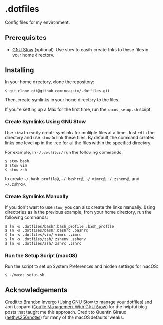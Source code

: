 # .dotfiles

Config files for my environment.

## Prerequisites
* [GNU Stow](https://www.gnu.org/software/stow/) (optional). Use stow to easily create links to these files in your home directory.

## Installing
In your home directory, clone the repository:
```
$ git clone git@github.com:neapsix/.dotfiles.git
```

Then, create symlinks in your home directory to the files.

If you're setting up a Mac for the first time, run the `macos_setup.sh` script.

### Create Symlinks Using GNU Stow
Use `stow` to easily create symlinks for mulitple files at a time. Just `cd` to the directory and use `stow` to link these files. By default, the command creates links one level up in the tree for all the files within the specified directory.

For example, in `~/.dotfiles/` run the following commands:

```
$ stow bash
$ stow vim
$ stow zsh
```

to create `~/.bash_profile@`, `~/.bashrc@`, `~/.vimrc@`, `~/.zshenv@`, and `~/.zshrc@`.

### Create Symlinks Manually

If you don't want to use `stow`, you can also create the links manually. Using directories as in the previous example, from your home directory, run the following commands:

```
$ ln -s .dotfiles/bash/.bash_profile .bash_profile
$ ln -s .dotfiles/bash/.bashrc .bashrc
$ ln -s .dotfiles/vim/.vimrc .vimrc
$ ln -s .dotfiles/zsh/.zshenv .zshenv
$ ln -s .dotfiles/zsh/.zshrc .zshrc
```

### Run the Setup Script (macOS)

Run the script to set up System Preferences and hidden settings for macOS:

```
$ ./macos_setup.sh
```

## Acknowledgements
Credit to Brandon Invergo ([Using GNU Stow to manage your dotfiles](http://brandon.invergo.net/news/2012-05-26-using-gnu-stow-to-manage-your-dotfiles.html)) and Jon Leopard ([Dotfile Management With GNU Stow](https://jonleopard.com/blog/dotfile-management-with-gnu-stow/)) for the helpful blog posts that taught me this approach. Credit to Quentin Giraud ([aethys256/notes](https://github.com/aethys256/notes)) for many of the macOS defaults tweaks.
